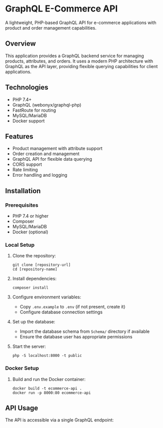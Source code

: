 # GraphQL E-Commerce API

A lightweight, PHP-based GraphQL API for e-commerce applications with product and order management capabilities.

## Overview

This application provides a GraphQL backend service for managing products, attributes, and orders. It uses a modern PHP architecture with GraphQL as the API layer, providing flexible querying capabilities for client applications.

## Technologies

- PHP 7.4+
- GraphQL (webonyx/graphql-php)
- FastRoute for routing
- MySQL/MariaDB
- Docker support

## Features

- Product management with attribute support
- Order creation and management
- GraphQL API for flexible data querying
- CORS support
- Rate limiting
- Error handling and logging

## Installation

### Prerequisites

- PHP 7.4 or higher
- Composer
- MySQL/MariaDB
- Docker (optional)

### Local Setup

1. Clone the repository:
   ```
   git clone [repository-url]
   cd [repository-name]
   ```

2. Install dependencies:
   ```
   composer install
   ```

3. Configure environment variables:
   - Copy `.env.example` to `.env` (if not present, create it)
   - Configure database connection settings

4. Set up the database:
   - Import the database schema from `Schema/` directory if available
   - Ensure the database user has appropriate permissions

5. Start the server:
   ```
   php -S localhost:8000 -t public
   ```

### Docker Setup

1. Build and run the Docker container:
   ```
   docker build -t ecommerce-api .
   docker run -p 8000:80 ecommerce-api
   ```

## API Usage

The API is accessible via a single GraphQL endpoint:
